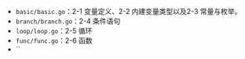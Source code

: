- `basic/basic.go`：2-1 变量定义、2-2 内建变量类型以及2-3 常量与枚举。
- `branch/branch.go`：2-4 条件语句
- `loop/loop.go`：2-5 循环
- `func/func.go`：2-6 函数
- ``